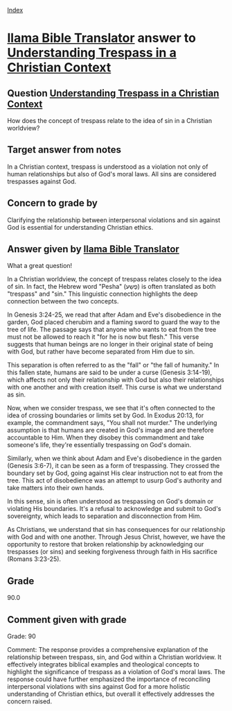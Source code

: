 
[Index](../../index.md)
# [llama Bible Translator](../../answering_models/llama_Bible_Translator.md) answer to [Understanding Trespass in a Christian Context](../../questions/Understanding_Trespass_in_a_Christian_Context.md)

## Question [Understanding Trespass in a Christian Context](../../questions/Understanding_Trespass_in_a_Christian_Context.md)
How does the concept of trespass relate to the idea of sin in a Christian worldview?

## Target answer from notes
In a Christian context, trespass is understood as a violation not only of human relationships but also of God's moral laws. All sins are considered trespasses against God.

## Concern to grade by
Clarifying the relationship between interpersonal violations and sin against God is essential for understanding Christian ethics.

## Answer given by [llama Bible Translator](../../answering_models/llama_Bible_Translator.md)
What a great question!

In a Christian worldview, the concept of trespass relates closely to the idea of sin. In fact, the Hebrew word "Pesha" (פֶשַע) is often translated as both "trespass" and "sin." This linguistic connection highlights the deep connection between the two concepts.

In Genesis 3:24-25, we read that after Adam and Eve's disobedience in the garden, God placed cherubim and a flaming sword to guard the way to the tree of life. The passage says that anyone who wants to eat from the tree must not be allowed to reach it "for he is now but flesh." This verse suggests that human beings are no longer in their original state of being with God, but rather have become separated from Him due to sin.

This separation is often referred to as the "fall" or "the fall of humanity." In this fallen state, humans are said to be under a curse (Genesis 3:14-19), which affects not only their relationship with God but also their relationships with one another and with creation itself. This curse is what we understand as sin.

Now, when we consider trespass, we see that it's often connected to the idea of crossing boundaries or limits set by God. In Exodus 20:13, for example, the commandment says, "You shall not murder." The underlying assumption is that humans are created in God's image and are therefore accountable to Him. When they disobey this commandment and take someone's life, they're essentially trespassing on God's domain.

Similarly, when we think about Adam and Eve's disobedience in the garden (Genesis 3:6-7), it can be seen as a form of trespassing. They crossed the boundary set by God, going against His clear instruction not to eat from the tree. This act of disobedience was an attempt to usurp God's authority and take matters into their own hands.

In this sense, sin is often understood as trespassing on God's domain or violating His boundaries. It's a refusal to acknowledge and submit to God's sovereignty, which leads to separation and disconnection from Him.

As Christians, we understand that sin has consequences for our relationship with God and with one another. Through Jesus Christ, however, we have the opportunity to restore that broken relationship by acknowledging our trespasses (or sins) and seeking forgiveness through faith in His sacrifice (Romans 3:23-25).

## Grade
90.0

## Comment given with grade
Grade: 90

Comment: The response provides a comprehensive explanation of the relationship between trespass, sin, and God within a Christian worldview. It effectively integrates biblical examples and theological concepts to highlight the significance of trespass as a violation of God's moral laws. The response could have further emphasized the importance of reconciling interpersonal violations with sins against God for a more holistic understanding of Christian ethics, but overall it effectively addresses the concern raised.
